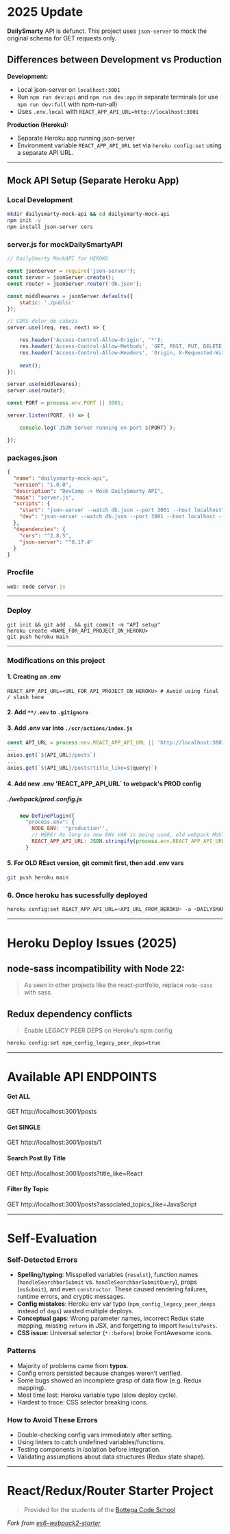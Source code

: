 # 2025 Update

**DailySmarty** API is defunct. This project uses `json-server` to mock the original schema for GET requests only.

## Differences between Development vs Production

**Development:**
- Local json-server on `localhost:3001`
- Run `npm run dev:api` and `npm run dev:app` in separate terminals (or use `npm run dev:full` with npm-run-all)
- Uses `.env.local` with `REACT_APP_API_URL=http://localhost:3001`

**Production (Heroku):**
- Separate Heroku app running json-server
- Environment variable `REACT_APP_API_URL` set via `heroku config:set` using a separate API URL.

---

## Mock API Setup (Separate Heroku App)

### Local Development
```bash
mkdir dailysmarty-mock-api && cd dailysmarty-mock-api
npm init -y
npm install json-server cors
```

### server.js for mockDailySmartyAPI
```js
// DailySmarty MockAPI for HEROKU

const jsonServer = require('json-server');
const server = jsonServer.create();
const router = jsonServer.router('db.json');

const middlewares = jsonServer.defaults({
    static: './public'
});

// CORS dolor de cabeza
server.use((req, res, next) => {

    res.header('Access-Control-Allow-Origin', '*');
    res.header('Access-Control-Allow-Methods', 'GET, POST, PUT, DELETE, PATCH, OPTIONS');
    res.header('Access-Control-Allow-Headers', 'Origin, X-Requested-With, Content-Type, Accept');
    
    next();
});

server.use(middlewares);
server.use(router);

const PORT = process.env.PORT || 3001;

server.listen(PORT, () => {

    console.log(`JSON Server running on port ${PORT}`);

});
```

### packages.json
```json
{
  "name": "dailysmarty-mock-api",
  "version": "1.0.0",
  "description": "DevCamp -> Mock DailySmarty API",
  "main": "server.js",
  "scripts": {
    "start": "json-server --watch db.json --port 3001 --host localhost",
    "dev": "json-server --watch db.json --port 3001 --host localhost --delay 500"
  },
  "dependencies": {
    "cors": "^2.8.5",
    "json-server": "^0.17.4"
  }
}

```
### Procfile
```js
web: node server.js
```
---

### Deploy 
```
git init && git add . && git commit -m "API setup"
heroku create <NAME_FOR_API_PROJECT_ON_HEROKU>
git push heroku main
```

---

### Modifications on this project

#### 1. Creating an .env
```
REACT_APP_API_URL=<URL_FOR_API_PROJECT_ON_HEROKU> # Avoid using final / slash here
```

#### 2. Add `**/.env` to `.gitignore`

#### 3. Add .env var into `./scr/actions/index.js`
```js
const API_URL = process.env.REACT_APP_API_URL || 'http://localhost:3001';
...
axios.get(`${API_URL}/posts`)
...
axios.get(`${API_URL}/posts?title_like=${query}`)

```

#### 4. Add new .env 'REACT_APP_API_URL` to webpack's PROD config
##### ./webpack/prod.config.js

```js
    new DefinePlugin({
      "process.env": {
        NODE_ENV: '"production"',
        // HERE! As long as new ENV VAR is being used, old webpack MUST INCLUDE IT for PRODUCTION
        REACT_APP_API_URL: JSON.stringify(process.env.REACT_APP_API_URL)
      }
```

#### 5. For OLD REact version, git commit  first, then add .env vars
```bash
git push heroku main
```

### 6. Once heroku has sucessfully deployed
```bash
heroku config:set REACT_APP_API_URL=<API_URL_FROM_HEROKU> -a <DAILYSMART_UI_HEROKU_PROJECT>
```
---

# Heroku Deploy Issues (2025)

## node-sass incompatibility with Node 22:
> As seen in other projects like the react-portfolio, replace `node-sass` with sass.

## Redux dependency conflicts
> Enable LEGACY PEER DEPS on Heroku's npm config
```bash
heroku config:set npm_config_legacy_peer_deps=true
```

---

# Available API ENDPOINTS

#### Get ALL
GET http://localhost:3001/posts

#### Get SINGLE
GET http://localhost:3001/posts/1

#### Search Post By Title
GET http://localhost:3001/posts?title_like=React

#### Filter By Topic
GET http://localhost:3001/posts?associated_topics_like=JavaScript

---

# Self-Evaluation

### Self-Detected Errors

* **Spelling/typing**: Misspelled variables (`resulst`), function names (`handleSearchbarSubmit` vs. `handleSearchbarSubmitQuery`), props (`osSubmit`), and even `constructor`. These caused rendering failures, runtime errors, and cryptic messages.
* **Config mistakes**: Heroku env var typo (`npm_config_legacy_peer_deeps` instead of `deps`) wasted multiple deploys.
* **Conceptual gaps**: Wrong parameter names, incorrect Redux state mapping, missing `return` in JSX, and forgetting to import `ResultsPosts`.
* **CSS issue**: Universal selector (`*::before`) broke FontAwesome icons.


### Patterns

* Majority of problems came from **typos**.
* Config errors persisted because changes weren’t verified.
* Some bugs showed an incomplete grasp of data flow (e.g. Redux mapping).
* Most time lost: Heroku variable typo (slow deploy cycle).
* Hardest to trace: CSS selector breaking icons.

### How to Avoid These Errors

* Double-checking config vars immediately after setting.
* Using linters to catch undefined variables/functions.
* Testing  components in isolation before integration.
* Validating assumptions about data structures (Redux state shape).


---
# React/Redux/Router Starter Project

> Provided for the students of the [Bottega Code School](https://bottega.tech/)

*Fork from [es6-webpack2-starter](https://github.com/micooz/es6-webpack2-starter)*
